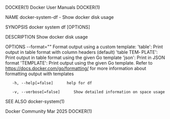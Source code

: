 DOCKER(1)							      Docker User Manuals							     DOCKER(1)

NAME
       docker-system-df - Show docker disk usage

SYNOPSIS
       docker system df [OPTIONS]

DESCRIPTION
       Show docker disk usage

OPTIONS
       --format=""	 Format	 output	 using	a  custom template: 'table':		Print output in table format with column headers (default) 'table TEM‐
       PLATE':	 Print output in table format using the given Go template 'json':	      Print in JSON format 'TEMPLATE':	       Print output using  the
       given Go template.  Refer to https://docs.docker.com/go/formatting/ for more information about formatting output with templates

       -h, --help[=false]      help for df

       -v, --verbose[=false]	  Show detailed information on space usage

SEE ALSO
       docker-system(1)

Docker Community							   Mar 2025								     DOCKER(1)
